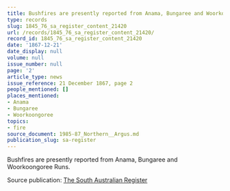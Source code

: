 ```yaml
---
title: Bushfires are presently reported from Anama, Bungaree and Woorkoongoree Runs.
type: records
slug: 1845_76_sa_register_content_21420
url: /records/1845_76_sa_register_content_21420/
record_id: 1845_76_sa_register_content_21420
date: '1867-12-21'
date_display: null
volume: null
issue_number: null
page: '2'
article_type: news
issue_reference: 21 December 1867, page 2
people_mentioned: []
places_mentioned:
- Anama
- Bungaree
- Woorkoongoree
topics:
- fire
source_document: 1985-87_Northern__Argus.md
publication_slug: sa-register
---
```


Bushfires are presently reported from Anama, Bungaree and Woorkoongoree Runs.

Source publication: [The South Australian Register](/publications/sa-register/)
